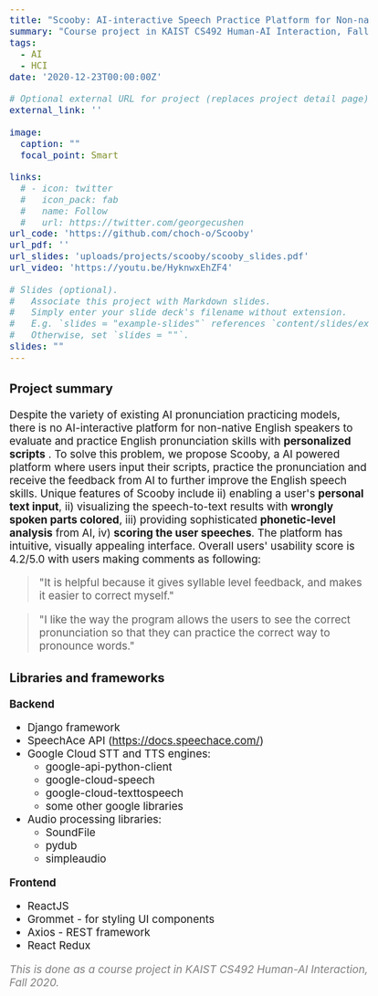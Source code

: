 ```yaml
---
title: "Scooby: AI-interactive Speech Practice Platform for Non-native English Speakers"
summary: "Course project in KAIST CS492 Human-AI Interaction, Fall 2020"
tags:
  - AI
  - HCI
date: '2020-12-23T00:00:00Z'

# Optional external URL for project (replaces project detail page).
external_link: ''

image:
  caption: ""
  focal_point: Smart

links:
  # - icon: twitter
  #   icon_pack: fab
  #   name: Follow
  #   url: https://twitter.com/georgecushen
url_code: 'https://github.com/choch-o/Scooby'
url_pdf: ''
url_slides: 'uploads/projects/scooby/scooby_slides.pdf'
url_video: 'https://youtu.be/HyknwxEhZF4'

# Slides (optional).
#   Associate this project with Markdown slides.
#   Simply enter your slide deck's filename without extension.
#   E.g. `slides = "example-slides"` references `content/slides/example-slides.md`.
#   Otherwise, set `slides = ""`.
slides: ""
---
```

<style>
body{
  font-size: 14pt;
  margin-left: 12%;
  margin-right: 12%;
  /* margin-bottom: -100px; */
}

@media only screen and (max-width: 768px) {
 body {
  font-size: 12pt;
  /* text-align:center; */
  margin-left: 0%;
  margin-right: 0%;
 }
}
</style>

### Project summary
Despite the variety of existing AI pronunciation practicing models, there is no AI-interactive platform for non-native English speakers to evaluate and practice English pronunciation skills with __personalized scripts__ . To solve this problem, we propose Scooby, a AI powered platform where users input their scripts, practice the pronunciation and receive the feedback from AI to further improve the English speech skills. Unique features of Scooby include ii) enabling a user's __personal text input__, ii) visualizing the speech-to-text results with __wrongly spoken parts colored__, iii) providing sophisticated __phonetic-level analysis__ from AI, iv) __scoring the user speeches__.
The platform has intuitive, visually appealing interface. Overall users' usability score is 4.2/5.0 with users making comments as following:

> "It is helpful because it gives syllable level feedback, and makes it easier to correct myself."

> "I like the way the program allows the users to see the correct pronunciation so that they can practice the correct way to pronounce words."

### Libraries and frameworks

**Backend**
- Django framework
- SpeechAce API (https://docs.speechace.com/)
- Google Cloud STT and TTS engines:
    - google-api-python-client
    - google-cloud-speech
    - google-cloud-texttospeech
    - some other google libraries
- Audio processing libraries:
    - SoundFile
    - pydub
    - simpleaudio

**Frontend**
- ReactJS
- Grommet - for styling UI components
- Axios - REST framework
- React Redux

<span style="color: gray">
<i>This is done as a course project in KAIST CS492 Human-AI Interaction, Fall 2020.</i></span>